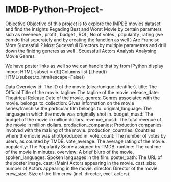 # IMDB-Python-Project-
Objective 
Objective of this project is to explore the  IMPDB movies dataset and find the insights Regading 
Best and Worst Movie by certain paramters sich as reveneue , profit , budget , ROI , No of votes , popularity ,rating  (we can do that seperately and by creating the function as well )
Are Francise More Sucessfull ?
Most Sucessfull Directors by multiple parametres and drill down the finidng generes as well .
Scuessfull Actors Analysis 
Analysing Movie Genres 

We have poster links as well so we can handle that by 
from IPython.display import HTML
subset = df[[Columns list ]].head()
HTML(subset.to_html(escape=False))

Data Overview 
id: The ID of the movie (clear/unique identifier).
title: The Official Title of the movie.
tagline: The tagline of the movie.
release_date: Theatrical Release Date of the movie.
genres: Genres associated with the movie.
belongs_to_collection: Gives information on the movie series/franchise the particular film belongs to.
original_language: The language in which the movie was originally shot in.
budget_musd: The budget of the movie in million dollars.
revenue_musd: The total revenue of the movie in million dollars.
production_companies: Production companies involved with the making of the movie.
production_countries: Countries where the movie was shot/produced in.
vote_count: The number of votes by users, as counted by TMDB.
vote_average: The average rating of the movie.
popularity: The Popularity Score assigned by TMDB.
runtime: The runtime of the movie in minutes.
overview: A brief blurb of the movie.
spoken_languages: Spoken languages in the film.
poster_path: The URL of the poster image.
cast: (Main) Actors appearing in the movie.
cast_size: number of Actors appearing in the movie.
director: Director of the movie.
crew_size: Size of the film crew (incl. director, excl. actors).
